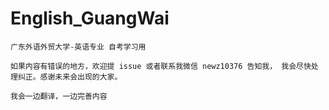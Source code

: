 # English_GuangWai

    广东外语外贸大学-英语专业 自考学习用

    如果内容有错误的地方，欢迎提 issue 或者联系我微信 newz10376 告知我， 我会尽快处理纠正。感谢未来会出现的大家。

    我会一边翻译，一边完善内容
